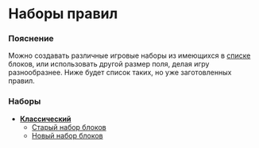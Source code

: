 # Наборы правил

### Пояснение
Можно создавать различные игровые наборы из имеющихся в [списке](./BLOCKS.md) блоков, или использовать другой размер поля, делая игру разнообразнее. Ниже будет список таких, но уже заготовленных правил.

### Наборы

* [**Классический**](./rules/CLASSIC.md)
    * [Старый набор блоков](BLOCKS.md)
    * [Новый набор блоков](BLOCKS.new.md)




